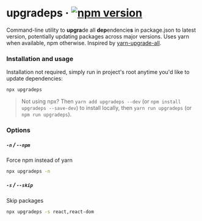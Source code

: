 # upgradeps &middot; [![npm version](https://badge.fury.io/js/upgradeps.svg)](https://www.npmjs.com/package/upgradeps)
Command-line utility to **upgra**de all **dep**endencie**s** in package.json to latest version, potentially updating packages across major versions. Uses yarn when available, npm otherwise. Inspired by [yarn-upgrade-all](https://github.com/tylerlong/yarn-upgrade-all#readme).

### Installation and usage
Installation not required, simply run in project's root anytime you'd like to update dependencies:
```sh
npx upgradeps
```
>Not using npx? Then `yarn add upgradeps --dev` (or `npm install upgradeps --save-dev`) to install locally, then `yarn run upgradeps` (or `npm run upgradeps`).

### Options
##### `-n` / `--npm`
Force npm instead of yarn
```sh
npx upgradeps -n
```
##### `-s` / `--skip`
Skip packages
```sh
npx upgradeps -s react,react-dom
```
